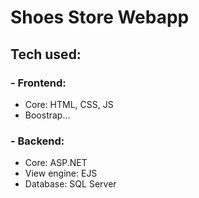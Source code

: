 # Shoes Store Webapp

## Tech used:

### - Frontend:

-  Core: HTML, CSS, JS
-  Boostrap...

### - Backend:

-  Core: ASP.NET
-  View engine: EJS
-  Database: SQL Server
